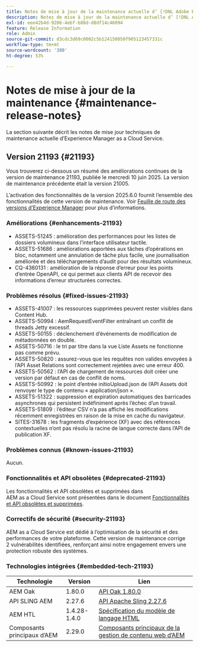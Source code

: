 ```yaml
---
title: Notes de mise à jour de la maintenance actuelle d’ [!DNL Adobe Experience Manager]  as a Cloud Service.
description: Notes de mise à jour de la maintenance actuelle d’ [!DNL Adobe Experience Manager]  as a Cloud Service.
exl-id: eee42b4d-9206-4ebf-b88d-d8df14c46094
feature: Release Information
role: Admin
source-git-commit: d3cdc3d69c0002c5b124150050f905123457331c
workflow-type: tm+mt
source-wordcount: '380'
ht-degree: 53%

---
```



# Notes de mise à jour de la maintenance {#maintenance-release-notes}

La section suivante décrit les notes de mise jour techniques de maintenance actuelle d’Experience Manager as a Cloud Service.

## Version 21193 {#21193}

Vous trouverez ci-dessous un résumé des améliorations continues de la version de maintenance 21193, publiée le mercredi 10 juin 2025. La version de maintenance précédente était la version 21005.

L’activation des fonctionnalités de la version 2025.6.0 fournit l’ensemble des fonctionnalités de cette version de maintenance. Voir [Feuille de route des versions d’Experience Manager](https://experienceleague.adobe.com/fr/docs/experience-manager-release-information/aem-release-updates/update-releases-roadmap) pour plus d’informations.

### Améliorations {#enhancements-21193}

* ASSETS-51245 : amélioration des performances pour les listes de dossiers volumineux dans l’interface utilisateur tactile.
* ASSETS-51686 : améliorations apportées aux tâches d’opérations en bloc, notamment une annulation de tâche plus facile, une journalisation améliorée et des téléchargements d’audit pour des résultats volumineux.
* CQ-4360131 : amélioration de la réponse d’erreur pour les points d’entrée OpenAPI, ce qui permet aux clients API de recevoir des informations d’erreur structurées correctes.

### Problèmes résolus {#fixed-issues-21193}

* ASSETS-41007 : les ressources supprimées peuvent rester visibles dans Content Hub.
* ASSETS-50994 : AemRequestEventFilter entraînant un conflit de threads Jetty excessif.
* ASSETS-50155 : déclenchement d’événements de modification de métadonnées en double.
* ASSETS-50716 : le tri par titre dans la vue Liste Assets ne fonctionne pas comme prévu.
* ASSETS-50820 : assurez-vous que les requêtes non valides envoyées à l’API Asset Relations sont correctement rejetées avec une erreur 400.
* ASSETS-50562 : l’API de chargement de ressources doit créer une version par défaut en cas de conflit de noms.
* ASSETS-50992 : le point d’entrée initioUpload.json de l’API Assets doit renvoyer le type de contenu « application/json ».
* ASSETS-51322 : suppression et expiration automatiques des barricades asynchrones qui persistent indéfiniment après l’échec d’un travail.
* ASSETS-51809 : l’éditeur CSV n’a pas affiché les modifications récemment enregistrées en raison de la mise en cache du navigateur.
* SITES-31678 : les fragments d’expérience (XF) avec des références contextuelles n’ont pas résolu la racine de langue correcte dans l’API de publication XF.


### Problèmes connus {#known-issues-21193}

Aucun.

### Fonctionnalités et API obsolètes {#deprecated-21193}

Les fonctionnalités et API obsolètes et supprimées dans AEM as a Cloud Service sont présentées dans le document [Fonctionnalités et API obsolètes et supprimées](/help/release-notes/deprecated-removed-features.md).

### Correctifs de sécurité {#security-21193}

AEM as a Cloud Service est dédié à l’optimisation de la sécurité et des performances de votre plateforme. Cette version de maintenance corrige 2 vulnérabilités identifiées, renforçant ainsi notre engagement envers une protection robuste des systèmes.

### Technologies intégrées {#embedded-tech-21193}

| Technologie | Version | Lien |
|---|---|---|
| AEM Oak | 1.80.0 | [API Oak 1.80.0](https://www.javadoc.io/doc/org.apache.jackrabbit/oak-api/1.80.0/index.html) |
| API SLING AEM | 2.27.6 | [API Apache Sling 2.27.6](https://www.javadoc.io/doc/org.apache.sling/org.apache.sling.api/latest/index.html) |
| AEM HTL | 1.4.28-1.4.0 | [Spécification du modèle de langage HTML](https://github.com/adobe/htl-spec) |
| Composants principaux d’AEM | 2.29.0 | [Composants principaux de la gestion de contenu web d’AEM](https://github.com/adobe/aem-core-wcm-components) |
